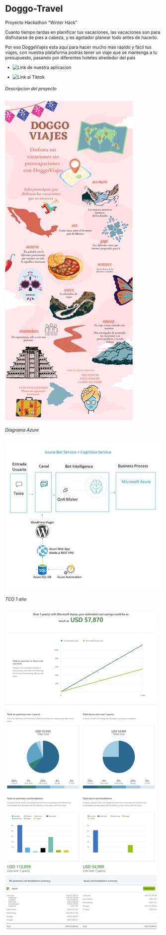 # Doggo-Travel
Proyecto Hackathon "Winter Hack" 

Cuanto tiempo tardas en planificar tus vacaciones, las vacaciones son para disfrutarse de pies a cabeza, y es agotador planear todo antes de hacerlo. 

Por eso DoggeViajes esta aquí para hacer mucho mas rápido y fácil tus viajes, con nuestra plataforma podrás tener un viaje que se mantenga a tu presupuesto, pasando por diferentes hoteles alrededor del país   

- ![Link de nuestra aplicacion](https://doggoviajes.azurewebsites.net/)

- ![Link al Tiktok](https://www.tiktok.com/@guardierkevin/video/7043593977848679685?sender_device=pc&sender_web_id=7010505225320613381&is_from_webapp=v1&is_copy_url=0)

###### Descripcion del proyecto
![Descripcion del proyecto](https://github.com/Ange1D/Doggo-Travel/blob/main/imagenes/DoggoViajes.png)

###### Diagrama Azure
![Diagrama Azure](https://github.com/Ange1D/Doggo-Travel/blob/main/imagenes/diagrama%20azure.JPG)

###### TCO 1 año
![TCO 1 año](https://github.com/Ange1D/Doggo-Travel/blob/main/imagenes/MicrosoftTeams-image%20(2).png)





